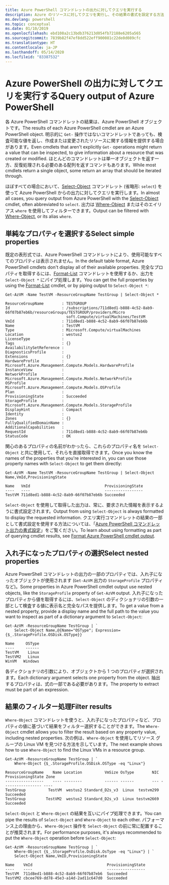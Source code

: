 ```yaml
---
title: Azure PowerShell コマンドレットの出力に対してクエリを実行する
description: Azure のリソースに対してクエリを実行し、その結果の書式を設定する方法について説明します。
ms.devlang: powershell
ms.topic: conceptual
ms.date: 01/10/2019
ms.openlocfilehash: ebd108a2c13bdb376213d054fb72188e6205a565
ms.sourcegitcommit: 7839b82f47ef8dd522eff900081c22de0d089cfc
ms.translationtype: HT
ms.contentlocale: ja-JP
ms.lasthandoff: 05/14/2020
ms.locfileid: "83387532"
---
```

# <a name="query-output-of-azure-powershell"></a><span data-ttu-id="fbafa-103">Azure PowerShell の出力に対してクエリを実行する</span><span class="sxs-lookup"><span data-stu-id="fbafa-103">Query output of Azure PowerShell</span></span> 

<span data-ttu-id="fbafa-104">各 Azure PowerShell コマンドレットの結果は、Azure PowerShell オブジェクトです。</span><span class="sxs-lookup"><span data-stu-id="fbafa-104">The results of each Azure PowerShell cmdlet are an Azure PowerShell object.</span></span> <span data-ttu-id="fbafa-105">明示的に `Get-` 操作ではないコマンドレットであっても、検査可能な値を返し、作成または変更されたリソースに関する情報を提供する場合があります。</span><span class="sxs-lookup"><span data-stu-id="fbafa-105">Even cmdlets that aren't explicitly `Get-` operations might return a value that can be inspected, to give information about a resource that was created or modified.</span></span> <span data-ttu-id="fbafa-106">ほとんどのコマンドレットは単一オブジェクトを返す一方、反復処理される必要のある配列を返すコマンドもあります。</span><span class="sxs-lookup"><span data-stu-id="fbafa-106">While most cmdlets return a single object, some return an array that should be iterated through.</span></span>

<span data-ttu-id="fbafa-107">ほぼすべての場合において、[Select-Object](/powershell/module/Microsoft.PowerShell.Utility/Select-Object) コマンドレット (省略形: `select`) を使って Azure PowerShell からの出力に対してクエリを実行します。</span><span class="sxs-lookup"><span data-stu-id="fbafa-107">In almost all cases, you query output from Azure PowerShell with the [Select-Object](/powershell/module/Microsoft.PowerShell.Utility/Select-Object) cmdlet, often abbreviated to `select`.</span></span> <span data-ttu-id="fbafa-108">出力は [Where-Object](/powershell/module/Microsoft.PowerShell.Core/Where-Object) またはそのエイリアス `where` を使用してフィルターできます。</span><span class="sxs-lookup"><span data-stu-id="fbafa-108">Output can be filtered with [Where-Object](/powershell/module/Microsoft.PowerShell.Core/Where-Object), or its alias `where`.</span></span>

## <a name="select-simple-properties"></a><span data-ttu-id="fbafa-109">単純なプロパティを選択する</span><span class="sxs-lookup"><span data-stu-id="fbafa-109">Select simple properties</span></span>

<span data-ttu-id="fbafa-110">既定の表形式では、Azure PowerShell コマンドレットにより、使用可能なすべてのプロパティは表示されません。</span><span class="sxs-lookup"><span data-stu-id="fbafa-110">In the default table format, Azure PowerShell cmdlets don't display all of their available properties.</span></span> <span data-ttu-id="fbafa-111">完全なプロパティを取得するには、[Format-List](/powershell/module/microsoft.powershell.utility/format-list) コマンドレットを使用するか、出力を `Select-Object *` にパイプ処理します。</span><span class="sxs-lookup"><span data-stu-id="fbafa-111">You can get the full properties by using the [Format-List](/powershell/module/microsoft.powershell.utility/format-list) cmdlet, or by piping output to `Select-Object *`:</span></span>

```azurepowershell-interactive
Get-AzVM -Name TestVM -ResourceGroupName TestGroup | Select-Object *
```

```output
ResourceGroupName        : TESTGROUP
Id                       : /subscriptions/711d8ed1-b888-4c52-8ab9-66f07b87eb6b/resourceGroups/TESTGROUP/providers/Micro
                           soft.Compute/virtualMachines/TestVM
VmId                     : 711d8ed1-b888-4c52-8ab9-66f07b87eb6b
Name                     : TestVM
Type                     : Microsoft.Compute/virtualMachines
Location                 : westus2
LicenseType              :
Tags                     : {}
AvailabilitySetReference :
DiagnosticsProfile       :
Extensions               : {}
HardwareProfile          : Microsoft.Azure.Management.Compute.Models.HardwareProfile
InstanceView             :
NetworkProfile           : Microsoft.Azure.Management.Compute.Models.NetworkProfile
OSProfile                : Microsoft.Azure.Management.Compute.Models.OSProfile
Plan                     :
ProvisioningState        : Succeeded
StorageProfile           : Microsoft.Azure.Management.Compute.Models.StorageProfile
DisplayHint              : Compact
Identity                 :
Zones                    : {}
FullyQualifiedDomainName :
AdditionalCapabilities   :
RequestId                : 711d8ed1-b888-4c52-8ab9-66f07b87eb6b
StatusCode               : OK
```

<span data-ttu-id="fbafa-112">関心のあるプロパティの名前がわかったら、これらのプロパティ名を `Select-Object` と共に使用して、それらを直接取得できます。</span><span class="sxs-lookup"><span data-stu-id="fbafa-112">Once you know the names of the properties that you're interested in, you can use those property names with `Select-Object` to get them directly:</span></span>

```azurepowershell-interactive
Get-AzVM -Name TestVM -ResourceGroupName TestGroup | Select-Object Name,VmId,ProvisioningState
```

```output
Name   VmId                                 ProvisioningState
----   ----                                 -----------------
TestVM 711d8ed1-b888-4c52-8ab9-66f07b87eb6b Succeeded
```

<span data-ttu-id="fbafa-113">`Select-Object` を使用して取得した出力は、常に、要求された情報を表示するように書式設定されます。</span><span class="sxs-lookup"><span data-stu-id="fbafa-113">Output from using `Select-Object` is always formatted to display the requested information.</span></span> <span data-ttu-id="fbafa-114">クエリ実行コマンドレットの結果の一部として書式設定を使用する方法については、「[Azure PowerShell コマンドレット出力の書式設定](formatting-output.md)」をご覧ください。</span><span class="sxs-lookup"><span data-stu-id="fbafa-114">To learn about using formatting as part of querying cmdlet results, see [Format Azure PowerShell cmdlet output](formatting-output.md).</span></span>

## <a name="select-nested-properties"></a><span data-ttu-id="fbafa-115">入れ子になったプロパティの選択</span><span class="sxs-lookup"><span data-stu-id="fbafa-115">Select nested properties</span></span>

<span data-ttu-id="fbafa-116">Azure PowerShell コマンドレットの出力の一部のプロパティでは、入れ子になったオブジェクトが使用されます (`Get-AzVM` 出力の `StorageProfile` プロパティなど)。</span><span class="sxs-lookup"><span data-stu-id="fbafa-116">Some properties in Azure PowerShell cmdlet output use nested objects, like the `StorageProfile` property of `Get-AzVM` output.</span></span> <span data-ttu-id="fbafa-117">入れ子になったプロパティから値を取得するには、`Select-Object` のディクショナリの引数の一部として検査する値に表示名と完全なパスを提供します。</span><span class="sxs-lookup"><span data-stu-id="fbafa-117">To get a value from a nested property, provide a display name and the full path to the value you want to inspect as part of a dictionary argument to `Select-Object`:</span></span>

```azurepowershell-interactive
Get-AzVM -ResourceGroupName TestGroup | `
    Select-Object Name,@{Name="OSType"; Expression={$_.StorageProfile.OSDisk.OSType}}
```

```output
Name     OSType
----     ------
TestVM    Linux
TestVM2   Linux
WinVM   Windows
```

<span data-ttu-id="fbafa-118">各ディクショナリの引数により、オブジェクトから 1 つのプロパティが選択されます。</span><span class="sxs-lookup"><span data-stu-id="fbafa-118">Each dictionary argument selects one property from the object.</span></span> <span data-ttu-id="fbafa-119">抽出するプロパティは、式の一部である必要があります。</span><span class="sxs-lookup"><span data-stu-id="fbafa-119">The property to extract must be part of an expression.</span></span>

## <a name="filter-results"></a><span data-ttu-id="fbafa-120">結果のフィルター処理</span><span class="sxs-lookup"><span data-stu-id="fbafa-120">Filter results</span></span> 

<span data-ttu-id="fbafa-121">`Where-Object` コマンドレットを使うと、入れ子になったプロパティなど、プロパティの値に基づいて結果をフィルター選択することができます。</span><span class="sxs-lookup"><span data-stu-id="fbafa-121">The `Where-Object` cmdlet allows you to filter the result based on any property value, including nested properties.</span></span> <span data-ttu-id="fbafa-122">次の例は、`Where-Object` を使用してリソース グループの Linux VM を見つける方法を示しています。</span><span class="sxs-lookup"><span data-stu-id="fbafa-122">The next example shows how to use `Where-Object` to find the Linux VMs in a resource group.</span></span>

```azurepowershell-interactive
Get-AzVM -ResourceGroupName TestGroup | `
    Where-Object {$_.StorageProfile.OSDisk.OSType -eq "Linux"}
```

```output
ResourceGroupName    Name Location          VmSize OsType        NIC ProvisioningState Zone
-----------------    ---- --------          ------ ------        --- ----------------- ----
TestGroup          TestVM  westus2 Standard_D2s_v3  Linux  testvm299         Succeeded
TestGroup         TestVM2  westus2 Standard_D2s_v3  Linux testvm2669         Succeeded
```

<span data-ttu-id="fbafa-123">`Select-Object` と `Where-Object` の結果を互いにパイプ処理できます。</span><span class="sxs-lookup"><span data-stu-id="fbafa-123">You can pipe the results of `Select-Object` and `Where-Object` to each other.</span></span> <span data-ttu-id="fbafa-124">パフォーマンス上の理由から、`Where-Object` 操作を `Select-Object` の前に常に配置することが推奨されます。</span><span class="sxs-lookup"><span data-stu-id="fbafa-124">For performance purposes, it's always recommended to put the `Where-Object` operation before `Select-Object`:</span></span>

```azurepowershell-interactive
Get-AzVM -ResourceGroupName TestGroup | `
    Where-Object {$_.StorageProfile.OsDisk.OsType -eq "Linux"} | `
    Select-Object Name,VmID,ProvisioningState
```

```output
Name    VmId                                 ProvisioningState
----    ----                                 -----------------
TestVM  711d8ed1-b888-4c52-8ab9-66f07b87eb6  Succeeded
TestVM2 cbcee769-dd78-45e3-a14d-2ad11c647d0  Succeeded
```
